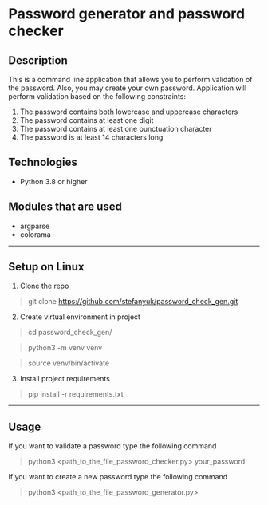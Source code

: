 # Password generator and password checker

## Description

This is a command line application that allows you to perform validation of the password. Also, you may create your own password.
Application will perform validation based on the following constraints:

1. The password contains both lowercase and uppercase characters
2. The password contains at least one digit
3. The password contains at least one punctuation character
4. The password is at least 14 characters long

## Technologies
- Python 3.8 or higher

## Modules that are used
- argparse
- colorama

***
## Setup on Linux

1. Clone the repo

> git clone https://github.com/stefanyuk/password_check_gen.git

2. Create virtual environment in project
> cd password_check_gen/

> python3 -m venv venv

> source venv/bin/activate

3. Install project requirements

> pip install -r requirements.txt

***
## Usage

If you want to validate a password type the following command

> python3 <path_to_the_file_password_checker.py> your_password

If you want to create a new password type the following command

> python3 <path_to_the_file_password_generator.py>